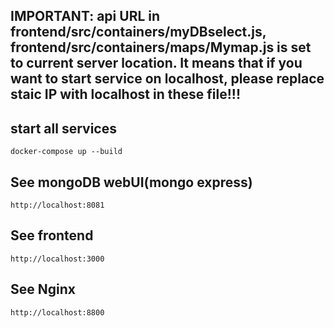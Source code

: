 ## IMPORTANT: api URL in frontend/src/containers/myDBselect.js, frontend/src/containers/maps/Mymap.js is set to current server location. It means that if you want to start service on localhost, please replace staic IP with localhost in these file!!!

## start all services
```docker-compose up --build``` 

## See mongoDB webUI(mongo express)
```http://localhost:8081``` 

## See frontend
```http://localhost:3000```

## See Nginx
```
http://localhost:8800
```


